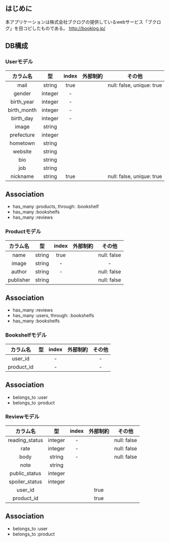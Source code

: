 ## はじめに
本アプリケーションは株式会社ブクログの提供しているwebサービス「ブクログ」を目コピしたものである。
http://booklog.jp/

## DB構成
### Userモデル
 | カラム名 | 型 | index | 外部制約|その他 |
  | :---------------: |:---------------:| :----------: | :----------: | :-------:|
  |mail|string|true||null: false, unique: true|
  |gender|integer|-|||
  |birth_year|integer|-|||
  |birth_month|integer|-|||
  |birth_day|integer|-|||
  |image|string||||
  |prefecture|integer||||
  |hometown|string||||
  |website|string||||
  |bio|string||||
  |job|string||||
  |nickname|string|true||null: false, unique: true|

## Association
  - has_many :products, through: :bookshelf
  - has_many :bookshelfs
  - has_many :reviews


### Productモデル
 | カラム名 | 型 | index | 外部制約|その他 |
  | :---------------: |:---------------:| :----------: | :----------: | :-------:|
  |name|string|true||null: false|
  |image|string|-||-|
  |author|string|-||null: false|
  |publisher|string|||null: false|

## Association
  - has_many :reviews
  - has_many :users, through: :bookshelfs
  - has_many :bookshelfs


### Bookshelfモデル
 | カラム名 | 型 | index | 外部制約|その他 |
  | :---------------: |:---------------:| :----------: | :----------: | :-------:|
  |user_id||-||-|
  |product_id||-||-|

## Association
  - belongs_to :user
  - belongs_to :product

### Reviewモデル
 | カラム名 | 型 | index | 外部制約|その他 |
  | :---------------: |:---------------:| :----------: | :----------: | :-------:|
  |reading_status|integer|-||null: false|
  |rate|integer|-||null: false|
  |body|string|-||null: false|
  |note|string||||
  |public_status|integer||||
  |spoiler_status|integer||||
  |user_id|||true||
  |product_id|||true||


## Association
  - belongs_to :user
  - belongs_to :product

